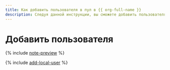 ```yaml
---
title: Как добавить пользователя в пул в {{ org-full-name }}
description: Следуя данной инструкции, вы сможете добавить пользователя в пул в {{ org-name }}.
---
```


# Добавить пользователя


{% include [note-preview](../../../_includes/note-preview.md) %}

{% include [add-local-user](../../../_includes/organization/add-local-user.md) %}
